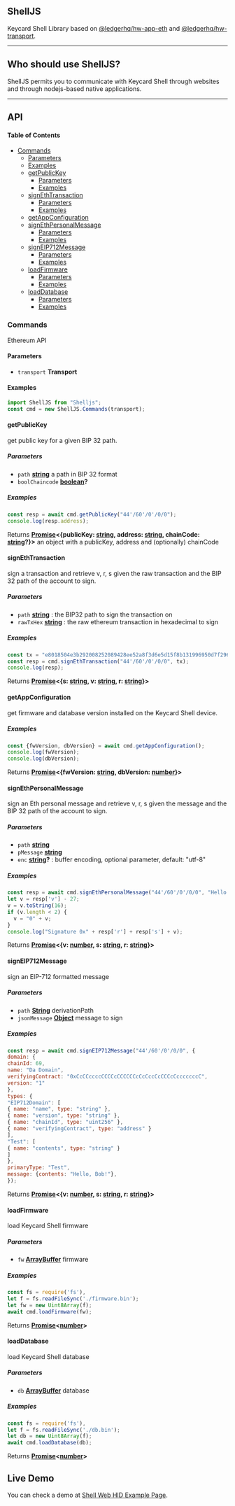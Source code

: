 ## ShellJS

Keycard Shell Library based on [@ledgerhq/hw-app-eth](@ledgerhq/hw-app-eth) and [@ledgerhq/hw-transport](@ledgerhq/hw-transport).

***

## Who should use ShellJS?

ShellJS permits you to communicate with Keycard Shell through websites and through nodejs-based native applications.

***

## API

<!-- Generated by documentation.js. Update this documentation by updating the source code. -->

#### Table of Contents

*   [Commands](#cmd)
    *   [Parameters](#parameters)
    *   [Examples](#examples)
    *   [getPublicKey](#getpublickey)
        *   [Parameters](#parameters-1)
        *   [Examples](#examples-1)
    *   [signEthTransaction](#signethtransaction)
        *   [Parameters](#parameters-2)
        *   [Examples](#examples-2)
    *   [getAppConfiguration](#getappconfiguration)
    *   [signEthPersonalMessage](#signethpersonalmessage)
        *   [Parameters](#parameters-4)
        *   [Examples](#examples-4)
    *   [signEIP712Message](#signeip712message)
        *   [Parameters](#parameters-6)
        *   [Examples](#examples-6)
    *   [loadFirmware](#loadfirmware)
        *   [Parameters](#parameters-7)
        *   [Examples](#examples-7)
    *   [loadDatabase](#loaddatabase)
        *   [Parameters](#parameters-8)
        *   [Examples](#examples-8)


### Commands

Ethereum API

#### Parameters

*   `transport` **Transport**

#### Examples

```javascript
import ShellJS from "Shelljs";
const cmd = new ShellJS.Commands(transport);
```

#### getPublicKey

get public key for a given BIP 32 path.

##### Parameters

*   `path` **[string](https://developer.mozilla.org/docs/Web/JavaScript/Reference/Global_Objects/String)** a path in BIP 32 format
*   `boolChaincode` **[boolean](https://developer.mozilla.org/docs/Web/JavaScript/Reference/Global_Objects/Boolean)?**

##### Examples

```javascript
const resp = await cmd.getPublicKey("44'/60'/0'/0/0");
console.log(resp.address);
```

Returns **[Promise](https://developer.mozilla.org/docs/Web/JavaScript/Reference/Global_Objects/Promise)<{publicKey: [string](https://developer.mozilla.org/docs/Web/JavaScript/Reference/Global_Objects/String), address: [string](https://developer.mozilla.org/docs/Web/JavaScript/Reference/Global_Objects/String), chainCode: [string](https://developer.mozilla.org/docs/Web/JavaScript/Reference/Global_Objects/String)?}>** an object with a publicKey, address and (optionally) chainCode

#### signEthTransaction

sign a transaction and retrieve v, r, s given the raw transaction and the BIP 32 path of the account to sign.

##### Parameters

*   `path` **[string](https://developer.mozilla.org/docs/Web/JavaScript/Reference/Global_Objects/String)** : the BIP32 path to sign the transaction on
*   `rawTxHex` **[string](https://developer.mozilla.org/docs/Web/JavaScript/Reference/Global_Objects/String)** : the raw ethereum transaction in hexadecimal to sign

##### Examples

```javascript
const tx = "e8018504e3b292008252089428ee52a8f3d6e5d15f8b131996950d7f296c7952872bd72a2487400080"; // raw tx to sign
const resp = cmd.signEthTransaction("44'/60'/0'/0/0", tx);
console.log(resp);
```

Returns **[Promise](https://developer.mozilla.org/docs/Web/JavaScript/Reference/Global_Objects/Promise)<{s: [string](https://developer.mozilla.org/docs/Web/JavaScript/Reference/Global_Objects/String), v: [string](https://developer.mozilla.org/docs/Web/JavaScript/Reference/Global_Objects/String), r: [string](https://developer.mozilla.org/docs/Web/JavaScript/Reference/Global_Objects/String)}>**

#### getAppConfiguration

get firmware and database version installed on the Keycard Shell device.

##### Examples

```javascript
const {fwVersion, dbVersion} = await cmd.getAppConfiguration();
console.log(fwVersion);
console.log(dbVersion);
```

Returns **[Promise](https://developer.mozilla.org/docs/Web/JavaScript/Reference/Global_Objects/Promise)<{fwVersion: [string](https://developer.mozilla.org/docs/Web/JavaScript/Reference/Global_Objects/String), dbVersion: [number](https://developer.mozilla.org/docs/Web/JavaScript/Reference/Global_Objects/Number)}>**

#### signEthPersonalMessage

sign an Eth personal message and retrieve v, r, s given the message and the BIP 32 path of the account to sign.

##### Parameters

*   `path` **[string](https://developer.mozilla.org/docs/Web/JavaScript/Reference/Global_Objects/String)**
*   `pMessage` **[string](https://developer.mozilla.org/docs/Web/JavaScript/Reference/Global_Objects/String)**
*   `enc` **[string](https://developer.mozilla.org/docs/Web/JavaScript/Reference/Global_Objects/String)?** : buffer encoding, optional parameter, default: "utf-8"

##### Examples

```javascript
const resp = await cmd.signEthPersonalMessage("44'/60'/0'/0/0", "Hello world!");
let v = resp['v'] - 27;
v = v.toString(16);
if (v.length < 2) {
  v = "0" + v;
}
console.log("Signature 0x" + resp['r'] + resp['s'] + v);
```

Returns **[Promise](https://developer.mozilla.org/docs/Web/JavaScript/Reference/Global_Objects/Promise)<{v: [number](https://developer.mozilla.org/docs/Web/JavaScript/Reference/Global_Objects/Number), s: [string](https://developer.mozilla.org/docs/Web/JavaScript/Reference/Global_Objects/String), r: [string](https://developer.mozilla.org/docs/Web/JavaScript/Reference/Global_Objects/String)}>**

#### signEIP712Message

sign an EIP-712 formatted message

##### Parameters

*   `path` **[String](https://developer.mozilla.org/docs/Web/JavaScript/Reference/Global_Objects/String)** derivationPath
*   `jsonMessage` **[Object](https://developer.mozilla.org/docs/Web/JavaScript/Reference/Global_Objects/Object)** message to sign

##### Examples

```javascript
const resp = await cmd.signEIP712Message("44'/60'/0'/0/0", {
domain: {
chainId: 69,
name: "Da Domain",
verifyingContract: "0xCcCCccccCCCCcCCCCCCcCcCccCcCCCcCcccccccC",
version: "1"
},
types: {
"EIP712Domain": [
{ name: "name", type: "string" },
{ name: "version", type: "string" },
{ name: "chainId", type: "uint256" },
{ name: "verifyingContract", type: "address" }
],
"Test": [
{ name: "contents", type: "string" }
]
},
primaryType: "Test",
message: {contents: "Hello, Bob!"},
});
```

Returns **[Promise](https://developer.mozilla.org/docs/Web/JavaScript/Reference/Global_Objects/Promise)<{v: [number](https://developer.mozilla.org/docs/Web/JavaScript/Reference/Global_Objects/Number), s: [string](https://developer.mozilla.org/docs/Web/JavaScript/Reference/Global_Objects/String), r: [string](https://developer.mozilla.org/docs/Web/JavaScript/Reference/Global_Objects/String)}>**

#### loadFirmware

load Keycard Shell firmware

##### Parameters

*   `fw` **[ArrayBuffer](https://developer.mozilla.org/en-US/docs/Web/JavaScript/Reference/Global_Objects/ArrayBuffer)** firmware


##### Examples

```javascript
const fs = require('fs'),
let f = fs.readFileSync('./firmware.bin');
let fw = new Uint8Array(f);
await cmd.loadFirmware(fw);
```

Returns **[Promise](https://developer.mozilla.org/docs/Web/JavaScript/Reference/Global_Objects/Promise)<[number](https://developer.mozilla.org/docs/Web/JavaScript/Reference/Global_Objects/Number)>**

#### loadDatabase

load Keycard Shell database

##### Parameters

*   `db` **[ArrayBuffer](https://developer.mozilla.org/en-US/docs/Web/JavaScript/Reference/Global_Objects/ArrayBuffer)** database

##### Examples

```javascript
const fs = require('fs'),
let f = fs.readFileSync('./db.bin');
let db = new Uint8Array(f);
await cmd.loadDatabase(db);
```

Returns **[Promise](https://developer.mozilla.org/docs/Web/JavaScript/Reference/Global_Objects/Promise)<[number](https://developer.mozilla.org/docs/Web/JavaScript/Reference/Global_Objects/Number)>**

## Live Demo

You can check a demo at [Shell Web HID Example Page](https://choppu.github.io/shelljs-example/).



